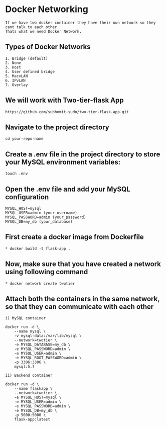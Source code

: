 # Docker Networking
```
If we have two docker container they have their own network so they cant talk to each other.
Thats what we need Docker Network.
```
## Types of Docker Networks
```
1. Bridge (default)
2. None
3. Host
4. User defined bridge
5. MacvLAN
6. IPvLAN
7. Overlay
```
## We will work with Two-tier-flask App
```baah
https://github.com/subhomit-sudo/two-tier-flask-app.git

```
## Navigate to the project directory
```
cd your-repo-name
```
## Create a .env file in the project directory to store your MySQL environment variables:
```
touch .env
```
## Open the .env file and add your MySQL configuration
```
MYSQL_HOST=mysql
MYSQL_USER=admin (your_username)
MYSQL_PASSWORD=admin (your_password)
MYSQL_DB=my_db (your_database)
```
## First create a docker image from Dockerfile
```
* docker build -t flask-app .
```
## Now, make sure that you have created a network using following command
```
* docker network create twotier
```
## Attach both the containers in the same network, so that they can communicate with each other
```
i) MySQL container

docker run -d \
    --name mysql \
    -v mysql-data:/var/lib/mysql \
    --network=twotier \
    -e MYSQL_DATABASE=my_db \
    -e MYSQL_PASSWORD=admin \
    -e MYSQL_USER=admin \
    -e MYSQL_ROOT_PASSWORD=admin \
    -p 3306:3306 \
    mysql:5.7

ii) Backend container

docker run -d \
    --name flaskapp \
    --network=twotier \
    -e MYSQL_HOST=mysql \
    -e MYSQL_USER=admin \
    -e MYSQL_PASSWORD=admin \
    -e MYSQL_DB=my_db \
    -p 5000:5000 \
    flask-app:latest
```

